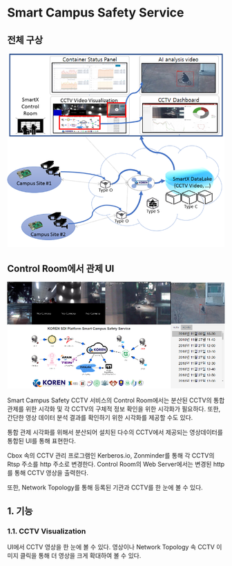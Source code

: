 # Smart Campus Safety Service

## 전체 구상
![momm3](./public/img/momm3.png)

## Control Room에서 관제 UI
![ui](./public/img/ui.png)

 Smart Campus Safety CCTV 서비스의 Control Room에서는 분산된 CCTV의 통합 관제를 위한 시각화 및 각 CCTV의 구체적 정보 확인을 위한 시각화가 필요하다. 또한, 간단한 영상 데이터 분석 결과를 확인하기 위한 시각화를 제공할 수도 있다.
 
 통합 관제 시각화를 위해서 분산되어 설치된 다수의 CCTV에서 제공되는 영상데이터를 통합된 UI를 통해 표현한다. 

Cbox 속의 CCTV 관리 프로그램인 Kerberos.io, Zonminder를 통해 각 CCTV의 Rtsp 주소를 http 주소로 변경한다. Control Room의 Web Server에서는 변경된 http를 통해 CCTV 영상을 출력한다.

또한, Network Topology를 통해 등록된 기관과 CCTV를 한 눈에 볼 수 있다.
 
 ## 1. 기능
 ### 1.1. CCTV Visualization
 UI에서 CCTV 영상을 한 눈에 볼 수 있다. 영상이나 Network Topology 속 CCTV 이미지 클릭을 통해 더 영상을 크게 확대하여 볼 수 있다.
